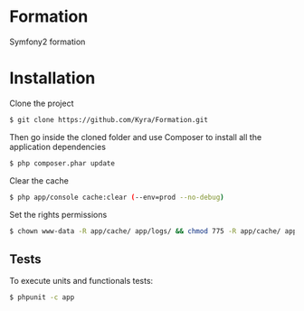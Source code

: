 Formation
=========

Symfony2 formation


Installation
============

Clone the project
```sh
$ git clone https://github.com/Kyra/Formation.git
```

Then go inside the cloned folder and use Composer to install all the application dependencies
```sh
$ php composer.phar update
```

Clear the cache
```sh
$ php app/console cache:clear (--env=prod --no-debug)
```

Set the rights permissions
```sh
$ chown www-data -R app/cache/ app/logs/ && chmod 775 -R app/cache/ app/logs/
```


Tests
-----

To execute units and functionals tests:
```sh
$ phpunit -c app
```
